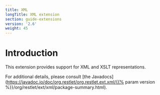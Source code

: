 ```yaml
---
title: XML
longTitle: XML extension
section: guide-extensions
version: '2.6'
weight: 45
---
```

# Introduction

This extension provides support for XML and XSLT representations.

For additional details, please consult [the
Javadocs](https://javadoc.io/doc/org.restlet/org.restlet.ext.xml/{{% param version %}}/org/restlet/ext/xml/package-summary.html).
